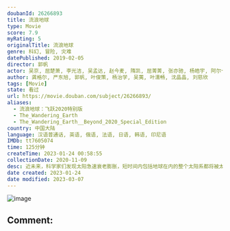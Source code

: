 ```yaml
---
doubanId: 26266893
title: 流浪地球
type: Movie
score: 7.9
myRating: 5
originalTitle: 流浪地球
genre: 科幻, 冒险, 灾难
datePublished: 2019-02-05
director: 郭帆
actor: 吴京, 屈楚萧, 李光洁, 吴孟达, 赵今麦, 隋凯, 屈菁菁, 张亦驰, 杨皓宇, 阿尔卡基·沙罗格拉茨基, 李虹辰, 杨轶, 姜志刚, 张欢, 雷佳音, 宁浩, 刘慈欣, 郭京飞, 王智, 张子贤, 路阳, 张宁, 张小北, 饶晓志, 陶珞依, 吴晓亮, 龚格尔, 郭帆, 陈叶生, 赵一龙, 于文龙, 金龙, 郭赫轩, 王一斐, 李卓钊, 宿北宸, 白雪, 高岛真一, 马牛, 刘晓宇, 沈晶晶, 詹卢卡·佐帕, 马文·布韦, 刘萱琳, 傅晓明, 陈烁, 米娅·迪奥普
author: 龚格尔, 严东旭, 郭帆, 叶俊策, 杨治学, 吴荑, 叶濡畅, 沈晶晶, 刘慈欣
tags: [Movie]
state: 看过
url: https://movie.douban.com/subject/26266893/
aliases:
  - 流浪地球：飞跃2020特别版
  - The_Wandering_Earth
  - The_Wandering_Earth__Beyond_2020_Special_Edition
country: 中国大陆
language: 汉语普通话, 英语, 俄语, 法语, 日语, 韩语, 印尼语
IMDb: tt7605074
time: 125分钟
createTime: 2023-01-24 00:58:55
collectionDate: 2020-11-09
desc: 近未来，科学家们发现太阳急速衰老膨胀，短时间内包括地球在内的整个太阳系都将被太阳所吞没。为了自救，人类提出一个名为“流浪地球”的大胆计划，即倾全球之力在地球表面建造上万座发动机和转向发动机，推动地球离...
date created: 2023-01-24
date modified: 2023-03-07
---
```


![image](p2545472803.jpg)

Comment:
---
